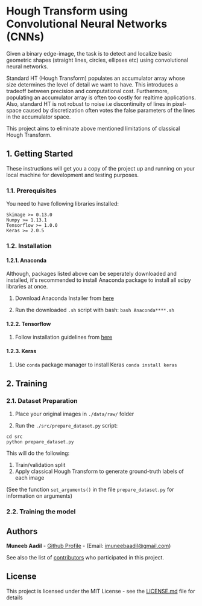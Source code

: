 # Hough Transform using Convolutional Neural Networks (CNNs)

Given a binary edge-image, the task is to detect and localize basic geometric shapes (straight lines, circles, ellipses etc) using convolutional neural networks.

Standard HT (Hough Transform) populates an accumulator array whose size determines the level of detail we want to have. This introduces a tradeoff between precision and computational cost. Furthermore, populating an accumulator array is often too costly for realtime applications. Also, standard HT is not robust to noise i.e discontinuity of lines in pixel-space caused by discretization often votes the false parameters of the lines in the accumulator space.

This project aims to eliminate above mentioned limitations of classical Hough Transform. 


## 1. Getting Started

These instructions will get you a copy of the project up and running on your local machine for development and testing purposes.

### 1.1. Prerequisites

You need to have following libraries installed:
```
Skimage >= 0.13.0
Numpy >= 1.13.1
Tensorflow >= 1.0.0
Keras >= 2.0.5 
```

### 1.2. Installation

#### 1.2.1. Anaconda

Although, packages listed above can be seperately downloaded and installed, it's recommended to install Anaconda package to install all scipy libraries at once.

1. Download Anaconda Installer from [here](https://www.anaconda.com/download/)

2. Run the downloaded ```.sh``` script with bash: 
```bash Anaconda****.sh```

#### 1.2.2. Tensorflow 
1. Follow installation guidelines from [here](https://www.tensorflow.org/install/)

#### 1.2.3. Keras 
1. Use ```conda``` package manager to install Keras
```conda install keras```

## 2. Training

### 2.1. Dataset Preparation

1. Place your original images in ```./data/raw/``` folder

2. Run the ```./src/prepare_dataset.py``` script:
```
cd src 
python prepare_dataset.py
``` 

This will do the following: 
1. Train/validation split 
2. Apply classical Hough Transform to generate ground-truth labels of each image

(See the function ```set_arguments()``` in the file ```prepare_dataset.py``` for information on arguments)

### 2.2. Training the model

## Authors

**Muneeb Aadil** - [Github Profile](https://github.com/muneebaadil) - (Email: imuneebaadil@gmail.com)

See also the list of [contributors](https://github.com/muneebaadil/Hough-Transform-using-CNNs/contributors) who participated in this project.

## License

This project is licensed under the MIT License - see the [LICENSE.md](LICENSE.md) file for details